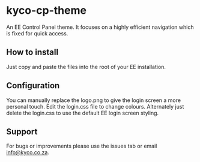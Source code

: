 kyco-cp-theme
=============

An EE Control Panel theme. It focuses on a highly efficient navigation which is fixed for quick access.

How to install
--------------

Just copy and paste the files into the root of your EE installation.


Configuration
-------------

You can manually replace the logo.png to give the login screen a more personal touch. Edit the login.css file
to change colours. Alternately just delete the login.css to use the default EE login screen styling.


Support
-------

For bugs or improvements please use the issues tab or email info@kyco.co.za.
